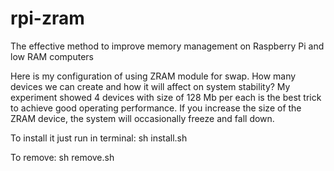 # rpi-zram
The effective method to improve memory management on Raspberry Pi and low RAM computers

Here is my configuration of using ZRAM module for swap.
How many devices we can create and how it will affect on system stability?
My experiment showed 4 devices with size of 128 Mb per each is the best trick to achieve good operating performance.
If you increase the size of the ZRAM device, the system will occasionally freeze and fall down.

To install it just run in terminal:
sh install.sh

To remove:
sh remove.sh
